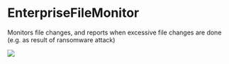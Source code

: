 # EnterpriseFileMonitor
Monitors file changes, and reports when excessive file changes are done (e.g. as result of ransomware attack)

![](https://github.com/actions/EnterpriseFileMonitor/workflows/Python%20application/badge.svg?branch=master)
